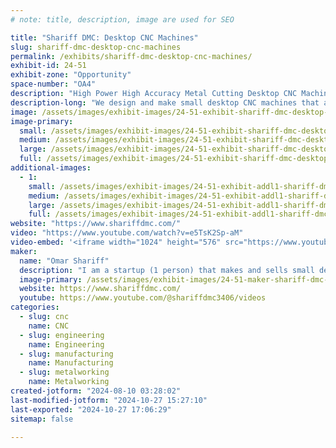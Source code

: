 ```yaml
---
# note: title, description, image are used for SEO

title: "Shariff DMC: Desktop CNC Machines"
slug: shariff-dmc-desktop-cnc-machines
permalink: /exhibits/shariff-dmc-desktop-cnc-machines/
exhibit-id: 24-51
exhibit-zone: "Opportunity"
space-number: "OA4"
description: "High Power High Accuracy Metal Cutting Desktop CNC Machines in an Affordable Package"
description-long: "We design and make small desktop CNC machines that are intended for cutting metal (aluminum, steel titanium, stainless etc). The idea is lets take an industrial CNC mill and shrink it down as much as possible while retaining its capabilities, and then make it as a kit that people can buy and build for an incredibly low price. The result is the Shariff DMC2 Desktop CNC, which you can see more of here: https://www.youtube.com/watch?v=e5TsK2Sp-aM"
image: /assets/images/exhibit-images/24-51-exhibit-shariff-dmc-desktop-cnc-machines-43-convertout-resized-img-2649-7904-large.JPG
image-primary: 
  small: /assets/images/exhibit-images/24-51-exhibit-shariff-dmc-desktop-cnc-machines-43-convertout-resized-img-2649-7904-small.JPG
  medium: /assets/images/exhibit-images/24-51-exhibit-shariff-dmc-desktop-cnc-machines-43-convertout-resized-img-2649-7904-medium.JPG
  large: /assets/images/exhibit-images/24-51-exhibit-shariff-dmc-desktop-cnc-machines-43-convertout-resized-img-2649-7904-large.JPG
  full: /assets/images/exhibit-images/24-51-exhibit-shariff-dmc-desktop-cnc-machines-43-convertout-resized-img-2649-7904-full.JPG
additional-images: 
  - 1:
    small: /assets/images/exhibit-images/24-51-exhibit-addl1-shariff-dmc-desktop-cnc-machines-convertout-resized-img-2598-small.JPG
    medium: /assets/images/exhibit-images/24-51-exhibit-addl1-shariff-dmc-desktop-cnc-machines-convertout-resized-img-2598-medium.JPG
    large: /assets/images/exhibit-images/24-51-exhibit-addl1-shariff-dmc-desktop-cnc-machines-convertout-resized-img-2598-large.JPG
    full: /assets/images/exhibit-images/24-51-exhibit-addl1-shariff-dmc-desktop-cnc-machines-convertout-resized-img-2598-full.JPG
website: "https://www.shariffdmc.com/"
video: "https://www.youtube.com/watch?v=e5TsK2Sp-aM"
video-embed: '<iframe width="1024" height="576" src="https://www.youtube.com/embed/e5TsK2Sp-aM?feature=oembed" frameborder="0" allow="accelerometer; autoplay; clipboard-write; encrypted-media; gyroscope; picture-in-picture; web-share" referrerpolicy="strict-origin-when-cross-origin" allowfullscreen title="The New DMC2 Desktop CNC"></iframe>'
maker: 
  name: "Omar Shariff"
  description: "I am a startup (1 person) that makes and sells small desktop CNC machines designed for cutting metal. They are build it yourself CNC machine kits that take the capabilities of an industrial CNC mill and shrink it down to an incredibly affordable desktop sized machine. "
  image-primary: /assets/images/exhibit-images/24-51-maker-shariff-dmc-desktop-cnc-machines-convertout-resized-img-2649-medium.JPG
  website: https://www.shariffdmc.com/
  youtube: https://www.youtube.com/@shariffdmc3406/videos
categories: 
  - slug: cnc
    name: CNC
  - slug: engineering
    name: Engineering
  - slug: manufacturing
    name: Manufacturing
  - slug: metalworking
    name: Metalworking
created-jotform: "2024-08-10 03:28:02"
last-modified-jotform: "2024-10-27 15:27:10"
last-exported: "2024-10-27 17:06:29"
sitemap: false

---
```

